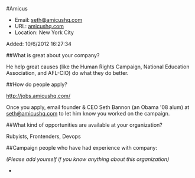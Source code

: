 
#Amicus

* Email: [seth@amicushq.com](mailto:seth@amicushq.com)
* URL: [amicushq.com](amicushq.com)
* Location: New York City

Added: 10/6/2012 16:27:34

##What is great about your company?

He help great causes (like the Human Rights Campaign, National Education Association, and AFL-CIO) do what they do better.

##How do people apply?

http://jobs.amicushq.com/



Once you apply, email founder & CEO Seth Bannon (an Obama '08 alum) at seth@amicushq.com to let him know you worked on the campaign.

##What kind of opportunities are available at your organization?

Rubyists, Frontenders, Devops

##Campaign people who have had experience with company:

*(Please add yourself if you know anything about this organization)*

* 


    